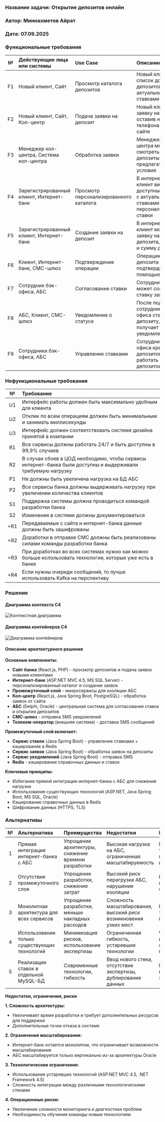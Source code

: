 ### <a name="_b7urdng99y53"></a>**Название задачи:** Открытие депозитов онлайн
### <a name="_hjk0fkfyohdk"></a>**Автор:** Миннахметов Айрат
### <a name="_uanumrh8zrui"></a>**Дата:** 07.09.2025
### <a name="_3bfxc9a45514"></a>**Функциональные требования**

| **№** | **Действующие лица или системы**         | **Use Case**                           | **Описание**                                                                                                 |
|:-----:|:-----------------------------------------|:---------------------------------------|:-------------------------------------------------------------------------------------------------------------|
|  F1   | Новый клиент, Сайт                       | Просмотр каталога депозитов            | Новый клиент видит список доступных депозитов с актуальными ставками на сайте                                |
|  F2   | Новый клиент, Сайт, Кол-центр            | Подача заявки на депозит               | Новый клиент подает заявку на депозит, оставив номер телефона и ФИО на сайте                                 |
|  F3   | Менеджер кол-центра, Система кол-центра  | Обработка заявки                       | Менеджер кол-центра может смотреть заявки на депозиты и предлагать особые условия                            |
|  F4   | Зарегистрированный клиент, Интернет-банк | Просмотр персонализированного каталога | В интернет-банке клиент видит список доступных депозитов с актуальными ставками и персонализированные ставки |
|  F5   | Зарегистрированный клиент, Интернет-банк | Создание заявки на депозит             | В интернет-банке клиент может подать заявку на открытие депозита, указав счет и сумму депозита               |
|  F6   | Клиент, Интернет-банк, СМС-шлюз          | Подтверждение операции                 | Операцию открытия депозита нужно подтвердить с помощью СМС-кода                                              |
|  F7   | Сотрудник бэк-офиса, АБС                 | Согласование ставки                    | Сотрудник бэк-офиса может согласовать ставку заявки в АБС                                                    |
|  F8   | АБС, Клиент, СМС-шлюз                    | Уведомление о статусе                  | После подтверждения сотрудником бэк-офиса ставки по депозиту, клиент получает СМС-уведомления                |
|  F9   | Сотрудники бэк-офиса, АБС                | Управление ставками                    | Сотрудники бэк-офиса кредитов и депозитов могут работать со ставками депозитов в АБС                         |
### <a name="_u8xz25hbrgql"></a>**Нефункциональные требования**

| **№** | **Требование**                                                                                               |
|:-----:|:-------------------------------------------------------------------------------------------------------------|
|  U1   | Интерфейс работы должен быть максимально удобным для клиента                                                 |
|  U2   | Отклик по всем операциям должен быть минимальным и занимать миллисекунды                                     |
|  U3   | Интерфейс должен соответствовать системе дизайна принятой в компании                                         |
|  R1   | Все сервисы должны работать 24/7 и быть доступны в 99,9% случаев                                             |
|  R2   | В случае сбоев в ЦОД необходимо, чтобы сервисы интернет-банка были доступны и выдерживали требуемую нагрузку |
|  P1   | Не должны быть увеличена нагрузка на БД АБС                                                                  |
|  P2   | Все сервисы банка должны выдерживать нагрузку при увеличении количества клиентов                             |
|  S1   | Поддержка системы должна проводиться командой разработки банка                                               |
|  S2   | Изменения в системе должны документироваться                                                                 |
|  +R1  | Передаваемые с сайта и интернет-банка данные должны быть зашифрованы                                         |
|  +R2  | Доработки в отправке СМС должны быть реализованы силами команды разработки банка                             |
|  +R3  | При доработках во всех системах нужно как можно больше использовать технологии, которые уже есть в банке     |
|  +R4  | Если нужны очереди сообщений, то лучше использовать Kafka на перспективу                                     |
### <a name="_qmphm5d6rvi3"></a>**Решение**

#### Диаграмма контекста C4

![Контекстная диаграмма](context.puml)

#### Диаграмма контейнеров C4

![Диаграмма контейнеров](container.puml)

#### Описание архитектурного решения

**Основные компоненты:**
- **Сайт банка** (React.js, PHP) - просмотр депозитов и подача заявок новыми клиентами
- **Интернет-банк** (ASP.NET MVC 4.5, MS SQL Server) - персонализированный каталог и создание заявок
- **Промежуточный слой** - микросервисы для изоляции АБС
- **Кол-центр** (React.js, Java Spring Boot, PostgreSQL) - обработка заявок от сайта
- **АБС** (Delphi, Oracle) - центральная система для согласования ставок и открытия депозитов
- **СМС-шлюз** - отправка SMS уведомлений
- **Телеком-оператор** (внешняя система) - доставка SMS сообщений

**Промежуточный слой включает:**
- **Сервис ставок** (Java Spring Boot) - управление ставками + кэширование в Redis
- **Сервис заявок** (Java Spring Boot) - обработка заявок на депозиты
- **Сервис уведомлений** (Java Spring Boot) - отправка SMS
- **Redis** - кэширование справочных данных и ставок

**Ключевые принципы:**
- Избегание прямой интеграции интернет-банка с АБС для снижения нагрузки
- Использование существующих технологий (ASP.NET, Java Spring Boot, MS SQL, Oracle)
- Кэширование справочных данных в Redis
- Шифрование данных (HTTPS, TLS)
### <a name="_bjrr7veeh80c"></a>**Альтернативы**

| **№** | **Альтернатива**                             | **Преимущества**                                   | **Недостатки**                                                   | **Причина отказа**                                             |
|:-----:|:---------------------------------------------|:---------------------------------------------------|:-----------------------------------------------------------------|:---------------------------------------------------------------|
|   1   | Прямая интеграция интернет-банка с АБС       | Упрощение архитектуры, снижение времени разработки | Высокая нагрузка на АБС, ограниченная масштабируемость           | Не соответствует требованиям производительности и надежности   |
|   2   | Отсутствие промежуточного слоя               | Упрощение разработки, снижение затрат              | Высокий риск перегрузки АБС, нарушение изоляции                  | Неприемлемо для критически важной системы                      |
|   3   | Монолитная архитектура для всех сервисов     | Упрощение разработки, меньше накладных расходов    | Сложность масштабирования, высокий риск возникновения узких мест | Не соответствует требованиям масштабируемости                  |
|   4   | Использование только существующих технологий | Минимизация рисков, использование экспертизы       | Ограниченная гибкость, устаревшие технологии                     | Частично принято - используется существующий стек где возможно |
|   5   | Реализация ставок в отдельной MySQL-БД       | Современные технологии, гибкость                   | Ввод нового стека, отсутствие экспертизы, дублирование данных    | MS SQL минимизирует затраты и риски                            |

**Недостатки, ограничения, риски**

**1. Сложность архитектуры:**
- Увеличивает время разработки и требует дополнительных ресурсов для поддержки
- Дополнительные точки отказа в системе

**2. Ограничения масштабирования:**
- Интернет-банк остается монолитом, что ограничивает возможности масштабирования
- АБС масштабируется только вертикально из-за архитектуры Oracle

**3. Технологические ограничения:**
- Использование устаревших технологий (ASP.NET MVC 4.5, .NET Framework 4.5)
- Сложность интеграции между различными технологическими стеками

**4. Операционные риски:**
- Увеличение сложности мониторинга и диагностики проблем
- Необходимость обучения команды новым технологиям

